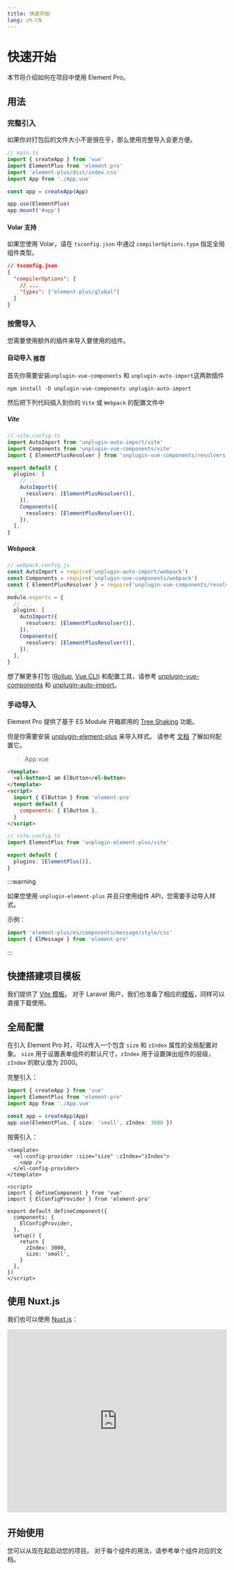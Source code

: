 ```yaml
---
title: 快速开始
lang: zh-CN
---
```


# 快速开始

本节将介绍如何在项目中使用 Element Pro。

## 用法

### 完整引入

如果你对打包后的文件大小不是很在乎，那么使用完整导入会更方便。

```typescript
// main.ts
import { createApp } from 'vue'
import ElementPlus from 'element-pro'
import 'element-plus/dist/index.css'
import App from './App.vue'

const app = createApp(App)

app.use(ElementPlus)
app.mount('#app')
```

#### Volar 支持

如果您使用 Volar，请在 `tsconfig.json` 中通过 `compilerOptions.type` 指定全局组件类型。

```json
// tsconfig.json
{
  "compilerOptions": {
    // ...
    "types": ["element-plus/global"]
  }
}
```

### 按需导入

您需要使用额外的插件来导入要使用的组件。

#### 自动导入 <el-tag type="primary" style="vertical-align: middle;" effect="dark" size="small">推荐</el-tag>

首先你需要安装`unplugin-vue-components` 和 `unplugin-auto-import`这两款插件

```shell
npm install -D unplugin-vue-components unplugin-auto-import
```

然后把下列代码插入到你的 `Vite` 或 `Webpack` 的配置文件中

##### Vite

```ts
// vite.config.ts
import AutoImport from 'unplugin-auto-import/vite'
import Components from 'unplugin-vue-components/vite'
import { ElementPlusResolver } from 'unplugin-vue-components/resolvers'

export default {
  plugins: [
    // ...
    AutoImport({
      resolvers: [ElementPlusResolver()],
    }),
    Components({
      resolvers: [ElementPlusResolver()],
    }),
  ],
}
```

##### Webpack

```ts
// webpack.config.js
const AutoImport = require('unplugin-auto-import/webpack')
const Components = require('unplugin-vue-components/webpack')
const { ElementPlusResolver } = require('unplugin-vue-components/resolvers')

module.exports = {
  // ...
  plugins: [
    AutoImport({
      resolvers: [ElementPlusResolver()],
    }),
    Components({
      resolvers: [ElementPlusResolver()],
    }),
  ],
}
```

想了解更多打包 ([Rollup](https://rollupjs.org/), [Vue CLI](https://cli.vuejs.org/)) 和配置工具，请参考 [unplugin-vue-components](https://github.com/antfu/unplugin-vue-components#installation) 和 [unplugin-auto-import](https://github.com/antfu/unplugin-auto-import#install)。

### 手动导入

Element Pro 提供了基于 ES Module 开箱即用的 [Tree Shaking](https://webpack.js.org/guides/tree-shaking/) 功能。

但是你需要安装 [unplugin-element-plus](https://github.com/element-plus/unplugin-element-plus) 来导入样式。 请参考 [文档](https://github.com/element-plus/unplugin-element-plus#readme) 了解如何配置它。

> App.vue

```html
<template>
  <el-button>I am ElButton</el-button>
</template>
<script>
  import { ElButton } from 'element-pro'
  export default {
    components: { ElButton },
  }
</script>
```

```ts
// vite.config.ts
import ElementPlus from 'unplugin-element-plus/vite'

export default {
  plugins: [ElementPlus()],
}
```

:::warning

如果您使用 `unplugin-element-plus` 并且只使用组件 API，您需要手动导入样式。

示例︰

```ts
import 'element-plus/es/components/message/style/css'
import { ElMessage } from 'element-pro'
```

:::

## 快捷搭建项目模板

我们提供了 [Vite 模板](https://github.com/element-plus/element-plus-vite-starter)。 对于 Laravel 用户，我们也准备了相应的[模板](https://github.com/element-plus/element-plus-in-laravel-starter)，同样可以直接下载使用。

## 全局配置

在引入 Element Pro 时，可以传入一个包含 `size` 和 `zIndex` 属性的全局配置对象。 `size` 用于设置表单组件的默认尺寸，`zIndex` 用于设置弹出组件的层级，`zIndex` 的默认值为 2000。

完整引入：

```ts
import { createApp } from 'vue'
import ElementPlus from 'element-pro'
import App from './App.vue'

const app = createApp(App)
app.use(ElementPlus, { size: 'small', zIndex: 3000 })
```

按需引入：

```vue
<template>
  <el-config-provider :size="size" :zIndex="zIndex">
    <app />
  </el-config-provider>
</template>

<script>
import { defineComponent } from 'vue'
import { ElConfigProvider } from 'element-pro'

export default defineComponent({
  components: {
    ElConfigProvider,
  },
  setup() {
    return {
      zIndex: 3000,
      size: 'small',
    }
  },
})
</script>
```

## 使用 Nuxt.js

我们也可以使用 [Nuxt.js](https://nuxtjs.org)：

<div class="glitch-embed-wrap" style="height: 420px; width: 100%;">
  <iframe src="https://glitch.com/embed/#!/embed/nuxt-with-element?path=nuxt.config.js&previewSize=0&attributionHidden=true" alt="nuxt-with-element on glitch" style="height: 100%; width: 100%; border: 0;"></iframe>
</div>

## 开始使用

您可以从现在起启动您的项目。 对于每个组件的用法，请参考单个组件对应的文档。
